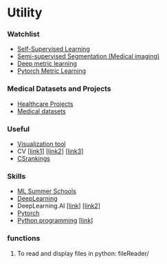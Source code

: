 Utility
====

### Watchlist
- [Self-Supervised Learning](https://github.com/jason718/awesome-self-supervised-learning) 
- [Semi-supervised Segmentation (Medical imaging)](https://github.com/HiLab-git/SSL4MIS)
- [Deep metric learning](https://github.com/adigasu/Survey_of_Deep_Metric_Learning)
- [Pytorch Metric Learning](https://github.com/KevinMusgrave/pytorch-metric-learning)

### Medical Datasets and Projects
- [Healthcare Projects](https://github.com/prasadseemakurthi/Deep-Neural-Networks-HealthCare)
- [Medical datasets](https://github.com/beamandrew/medical-data)


### Useful
- [Visualization tool](https://github.com/rougier/scientific-visualization-book)
- CV [[link1]](https://github.com/biomadeira/resume) [[link2]](https://github.com/jekyllt/vitae) [[link3]](https://github.com/deedy/Deedy-Resume)
- [CSrankings](https://github.com/emeryberger/CSrankings)


### Skills
- [ML Summer Schools](https://github.com/sshkhr/awesome-mlss)
- [DeepLearning](https://github.com/ChristosChristofidis/awesome-deep-learning)
- DeepLearning.AI [[link]](https://github.com/ShahariarRabby/deeplearning.ai) [[link2]](https://github.com/Kulbear/deep-learning-coursera) 
- [Pytorch](https://github.com/CW-Huang/welcome_tutorials)
- [Python programming](https://dabeaz-course.github.io/practical-python/Notes/01_Introduction/02_Hello_world.html) [[link]](https://github.com/dabeaz-course/practical-python)


### functions
1. To read and display files in python: fileReader/
